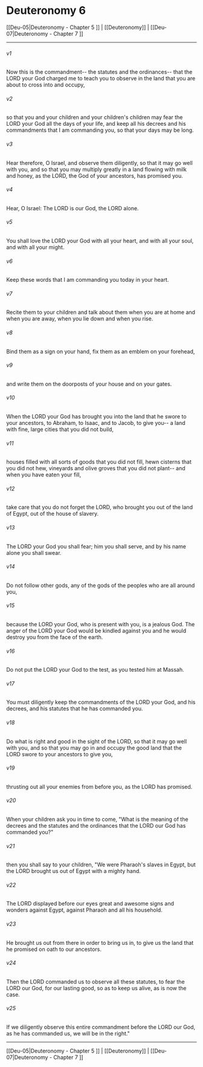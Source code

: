 # Deuteronomy 6

[[Deu-05|Deuteronomy - Chapter 5 ]] | [[Deuteronomy]] | [[Deu-07|Deuteronomy - Chapter 7 ]]
***

###### v1
Now this is the commandment-- the statutes and the ordinances-- that the LORD your God charged me to teach you to observe in the land that you are about to cross into and occupy,
###### v2
so that you and your children and your children's children may fear the LORD your God all the days of your life, and keep all his decrees and his commandments that I am commanding you, so that your days may be long.
###### v3
Hear therefore, O Israel, and observe them diligently, so that it may go well with you, and so that you may multiply greatly in a land flowing with milk and honey, as the LORD, the God of your ancestors, has promised you.
###### v4
Hear, O Israel: The LORD is our God, the LORD alone.
###### v5
You shall love the LORD your God with all your heart, and with all your soul, and with all your might.
###### v6
Keep these words that I am commanding you today in your heart.
###### v7
Recite them to your children and talk about them when you are at home and when you are away, when you lie down and when you rise.
###### v8
Bind them as a sign on your hand, fix them as an emblem on your forehead,
###### v9
and write them on the doorposts of your house and on your gates.
###### v10
When the LORD your God has brought you into the land that he swore to your ancestors, to Abraham, to Isaac, and to Jacob, to give you-- a land with fine, large cities that you did not build,
###### v11
houses filled with all sorts of goods that you did not fill, hewn cisterns that you did not hew, vineyards and olive groves that you did not plant-- and when you have eaten your fill,
###### v12
take care that you do not forget the LORD, who brought you out of the land of Egypt, out of the house of slavery.
###### v13
The LORD your God you shall fear; him you shall serve, and by his name alone you shall swear.
###### v14
Do not follow other gods, any of the gods of the peoples who are all around you,
###### v15
because the LORD your God, who is present with you, is a jealous God. The anger of the LORD your God would be kindled against you and he would destroy you from the face of the earth.
###### v16
Do not put the LORD your God to the test, as you tested him at Massah.
###### v17
You must diligently keep the commandments of the LORD your God, and his decrees, and his statutes that he has commanded you.
###### v18
Do what is right and good in the sight of the LORD, so that it may go well with you, and so that you may go in and occupy the good land that the LORD swore to your ancestors to give you,
###### v19
thrusting out all your enemies from before you, as the LORD has promised.
###### v20
When your children ask you in time to come, "What is the meaning of the decrees and the statutes and the ordinances that the LORD our God has commanded you?"
###### v21
then you shall say to your children, "We were Pharaoh's slaves in Egypt, but the LORD brought us out of Egypt with a mighty hand.
###### v22
The LORD displayed before our eyes great and awesome signs and wonders against Egypt, against Pharaoh and all his household.
###### v23
He brought us out from there in order to bring us in, to give us the land that he promised on oath to our ancestors.
###### v24
Then the LORD commanded us to observe all these statutes, to fear the LORD our God, for our lasting good, so as to keep us alive, as is now the case.
###### v25
If we diligently observe this entire commandment before the LORD our God, as he has commanded us, we will be in the right."

***

[[Deu-05|Deuteronomy - Chapter 5 ]] | [[Deuteronomy]] | [[Deu-07|Deuteronomy - Chapter 7 ]]
